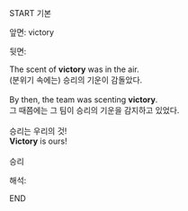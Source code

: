 START
기본

앞면:
victory


뒷면:
<div>The scent of <strong>victory</strong> was in the air. </div><div><div>(분위기 속에는) 승리의 기운이 감돌았다.</div></div><div><br></div><div><div>By then, the team was scenting <strong>victory</strong>. </div><div><div>그 때쯤에는 그 팀이 승리의 기운을 감지하고 있었다.</div></div></div><div><br></div><div><div><div><span>승리는 우리의 것!</span></div></div><div><div><span><strong>Victory</strong> is ours!</span></div></div></div><div><br></div><div>승리</div>


해석:
<!--ID: 1746614454934-->
END